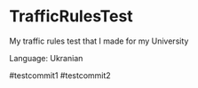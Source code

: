 # TrafficRulesTest
My traffic rules test that I made for my University



Language: Ukranian

#testcommit1
#testcommit2
